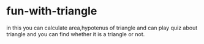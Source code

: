 # fun-with-triangle
in this you can calculate area,hypotenus of triangle and can play quiz about triangle and you can find whether it is a triangle or not.
